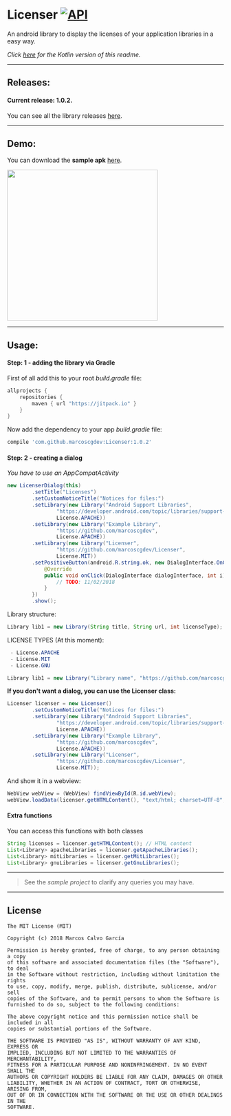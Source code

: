# Licenser  [![API](https://img.shields.io/badge/API-14%2B-blue.svg?style=flat)](https://android-arsenal.com/api?level=14) 
An android library to display the licenses of your application libraries in a easy way.

_Click [here](https://github.com/marcoscgdev/Licenser/blob/master/README_KOTLIN.md) for the Kotlin version of this readme._

---

## Releases:

#### Current release: 1.0.2.

You can see all the library releases [here](https://github.com/marcoscgdev/Licenser/releases).

---

## Demo:

You can download the **sample apk** [here](https://github.com/marcoscgdev/Licenser/releases/download/1.0.0/app-debug.apk).

<img src="https://raw.githubusercontent.com/marcoscgdev/Licenser/master/device-2018-02-11-161003.png" width="350">

---

## Usage:

#### Step: 1 - adding the library via Gradle

First of all add this to your root *build.gradle* file:

```groovy
allprojects {
    repositories {
        maven { url "https://jitpack.io" }
    }
}
```

Now add the dependency to your app *build.gradle* file:

```groovy
compile 'com.github.marcoscgdev:Licenser:1.0.2'
```

#### Step: 2 - creating a dialog

*You have to use an AppCompatActivity*

```java
new LicenserDialog(this)
        .setTitle("Licenses")
        .setCustomNoticeTitle("Notices for files:")
        .setLibrary(new Library("Android Support Libraries",
                "https://developer.android.com/topic/libraries/support-library/index.html",
                License.APACHE))
        .setLibrary(new Library("Example Library",
                "https://github.com/marcoscgdev",
                License.APACHE))
        .setLibrary(new Library("Licenser",
                "https://github.com/marcoscgdev/Licenser",
                License.MIT))
        .setPositiveButton(android.R.string.ok, new DialogInterface.OnClickListener() {
            @Override
            public void onClick(DialogInterface dialogInterface, int i) {
                // TODO: 11/02/2018
            }
        })
        .show();
```

Library structure:

```java
Library lib1 = new Library(String title, String url, int licenseType);
```

LICENSE TYPES (At this moment):

```java
 - License.APACHE
 - License.MIT
 - License.GNU
 ```
 
 ```java
Library lib1 = new Library("Library name", "https://github.com/marcoscgdev", License.APACHE);
 ```

**If you don't want a dialog, you can use the Licenser class:**

```java
Licenser licenser = new Licenser()
        .setCustomNoticeTitle("Notices for files:")
        .setLibrary(new Library("Android Support Libraries",
                "https://developer.android.com/topic/libraries/support-library/index.html",
                License.APACHE))
        .setLibrary(new Library("Example Library",
                "https://github.com/marcoscgdev",
                License.APACHE))
        .setLibrary(new Library("Licenser",
                "https://github.com/marcoscgdev/Licenser",
                License.MIT));
```

And show it in a webview:

```java
WebView webView = (WebView) findViewById(R.id.webView);
webView.loadData(licenser.getHTMLContent(), "text/html; charset=UTF-8", null);
```

#### Extra functions

You can access this functions with both classes

```java
String licenses = licenser.getHTMLContent(); // HTML content
List<Library> apacheLibraries = licenser.getApacheLibraries();
List<Library> mitLibraries = licenser.getMitLibraries();
List<Library> gnuLibraries = licenser.getGnuLibraries();
```

---
>See the *sample project* to clarify any queries you may have.

---

## License

```
The MIT License (MIT)

Copyright (c) 2018 Marcos Calvo García

Permission is hereby granted, free of charge, to any person obtaining a copy
of this software and associated documentation files (the "Software"), to deal
in the Software without restriction, including without limitation the rights
to use, copy, modify, merge, publish, distribute, sublicense, and/or sell
copies of the Software, and to permit persons to whom the Software is
furnished to do so, subject to the following conditions:

The above copyright notice and this permission notice shall be included in all
copies or substantial portions of the Software.

THE SOFTWARE IS PROVIDED "AS IS", WITHOUT WARRANTY OF ANY KIND, EXPRESS OR
IMPLIED, INCLUDING BUT NOT LIMITED TO THE WARRANTIES OF MERCHANTABILITY,
FITNESS FOR A PARTICULAR PURPOSE AND NONINFRINGEMENT. IN NO EVENT SHALL THE
AUTHORS OR COPYRIGHT HOLDERS BE LIABLE FOR ANY CLAIM, DAMAGES OR OTHER
LIABILITY, WHETHER IN AN ACTION OF CONTRACT, TORT OR OTHERWISE, ARISING FROM,
OUT OF OR IN CONNECTION WITH THE SOFTWARE OR THE USE OR OTHER DEALINGS IN THE
SOFTWARE.
```
